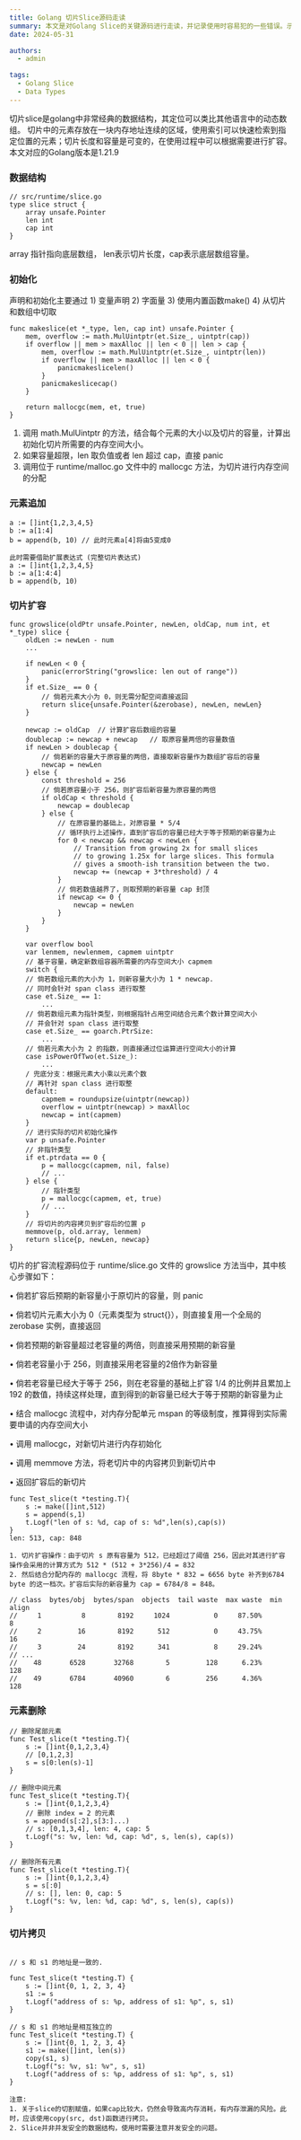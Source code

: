 ```yaml
---
title: Golang 切片Slice源码走读
summary: 本文是对Golang Slice的关键源码进行走读，并记录使用时容易犯的一些错误。示例可能来源于网络、各类书籍，对应的Golang版本是1.21.9，仅供个人学习使用。
date: 2024-05-31

authors:
  - admin

tags:
  - Golang Slice
  - Data Types
---
```



切片slice是golang中非常经典的数据结构，其定位可以类比其他语言中的动态数组。	切片中的元素存放在一块内存地址连续的区域，使用索引可以快速检索到指定位置的元素；切片长度和容量是可变的，在使用过程中可以根据需要进行扩容。
本文对应的Golang版本是1.21.9


### 数据结构
```golang
// src/runtime/slice.go
type slice struct {
    array unsafe.Pointer
    len int
    cap int
}
```
array 指针指向底层数组， len表示切片长度，cap表示底层数组容量。

### 初始化
声明和初始化主要通过 1) 变量声明 2) 字面量 3) 使用内置函数make() 4) 从切片和数组中切取
```golang
func makeslice(et *_type, len, cap int) unsafe.Pointer {
	mem, overflow := math.MulUintptr(et.Size_, uintptr(cap))
	if overflow || mem > maxAlloc || len < 0 || len > cap {
		mem, overflow := math.MulUintptr(et.Size_, uintptr(len))
		if overflow || mem > maxAlloc || len < 0 {
			panicmakeslicelen()
		}
		panicmakeslicecap()
	}

	return mallocgc(mem, et, true)
}
```
1. 调用 math.MulUintptr 的方法，结合每个元素的大小以及切片的容量，计算出初始化切片所需要的内存空间大小。
2. 如果容量超限，len 取负值或者 len 超过 cap，直接 panic
3. 调用位于 runtime/malloc.go 文件中的 mallocgc 方法，为切片进行内存空间的分配


### 元素追加
```
a := []int{1,2,3,4,5}
b := a[1:4]
b = append(b, 10) // 此时元素a[4]将由5变成0

此时需要借助扩展表达式 (完整切片表达式)
a := []int{1,2,3,4,5}
b := a[1:4:4]
b = append(b, 10)
```

### 切片扩容

```golang
func growslice(oldPtr unsafe.Pointer, newLen, oldCap, num int, et *_type) slice {
	oldLen := newLen - num
	...

	if newLen < 0 {
		panic(errorString("growslice: len out of range"))
	}
	if et.Size_ == 0 {
		// 倘若元素大小为 0，则无需分配空间直接返回
		return slice{unsafe.Pointer(&zerobase), newLen, newLen}
	}

	newcap := oldCap  // 计算扩容后数组的容量
	doublecap := newcap + newcap   // 取原容量两倍的容量数值
	if newLen > doublecap {
		// 倘若新的容量大于原容量的两倍，直接取新容量作为数组扩容后的容量
		newcap = newLen
	} else {
		const threshold = 256
		// 倘若原容量小于 256，则扩容后新容量为原容量的两倍
		if oldCap < threshold {
			newcap = doublecap
		} else {
			// 在原容量的基础上，对原容量 * 5/4 
            // 循环执行上述操作，直到扩容后的容量已经大于等于预期的新容量为止
			for 0 < newcap && newcap < newLen {
				// Transition from growing 2x for small slices
				// to growing 1.25x for large slices. This formula
				// gives a smooth-ish transition between the two.
				newcap += (newcap + 3*threshold) / 4
			}
			// 倘若数值越界了，则取预期的新容量 cap 封顶
			if newcap <= 0 {
				newcap = newLen
			}
		}
	}

	var overflow bool
	var lenmem, newlenmem, capmem uintptr
	// 基于容量，确定新数组容器所需要的内存空间大小 capmem
	switch {
	// 倘若数组元素的大小为 1，则新容量大小为 1 * newcap.
    // 同时会针对 span class 进行取整
	case et.Size_ == 1:
		...
	// 倘若数组元素为指针类型，则根据指针占用空间结合元素个数计算空间大小
    // 并会针对 span class 进行取整
	case et.Size_ == goarch.PtrSize:
		...
	// 倘若元素大小为 2 的指数，则直接通过位运算进行空间大小的计算  
	case isPowerOfTwo(et.Size_):
		...
	/ 兜底分支：根据元素大小乘以元素个数
    // 再针对 span class 进行取整  
	default:
		capmem = roundupsize(uintptr(newcap))
		overflow = uintptr(newcap) > maxAlloc
		newcap = int(capmem)
	}
	// 进行实际的切片初始化操作
    var p unsafe.Pointer
    // 非指针类型
    if et.ptrdata == 0 {
        p = mallocgc(capmem, nil, false)
        // ...
    } else {
        // 指针类型
        p = mallocgc(capmem, et, true)
        // ...
    }
    // 将切片的内容拷贝到扩容后的位置 p 
    memmove(p, old.array, lenmem)
	return slice{p, newLen, newcap}
}
```

切片的扩容流程源码位于 runtime/slice.go 文件的 growslice 方法当中，其中核心步骤如下：

• 倘若扩容后预期的新容量小于原切片的容量，则 panic

• 倘若切片元素大小为 0（元素类型为 struct{}），则直接复用一个全局的 zerobase 实例，直接返回

• 倘若预期的新容量超过老容量的两倍，则直接采用预期的新容量

• 倘若老容量小于 256，则直接采用老容量的2倍作为新容量

• 倘若老容量已经大于等于 256，则在老容量的基础上扩容 1/4 的比例并且累加上 192 的数值，持续这样处理，直到得到的新容量已经大于等于预期的新容量为止

• 结合 mallocgc 流程中，对内存分配单元 mspan 的等级制度，推算得到实际需要申请的内存空间大小

• 调用 mallocgc，对新切片进行内存初始化

• 调用 memmove 方法，将老切片中的内容拷贝到新切片中

• 返回扩容后的新切片

```golang
func Test_slice(t *testing.T){
    s := make([]int,512)  
    s = append(s,1)
    t.Logf("len of s: %d, cap of s: %d",len(s),cap(s))
}
len: 513, cap: 848

1. 切片扩容操作：由于切片 s 原有容量为 512，已经超过了阈值 256，因此对其进行扩容操作会采用的计算方式为 512 * (512 + 3*256)/4 = 832
2. 然后结合分配内存的 mallocgc 流程，将 8byte * 832 = 6656 byte 补齐到6784 byte 的这一档次。扩容后实际的新容量为 cap = 6784/8 = 848。

// class  bytes/obj  bytes/span  objects  tail waste  max waste  min align
//     1          8        8192     1024           0     87.50%          8
//     2         16        8192      512           0     43.75%         16
//     3         24        8192      341           8     29.24%          
// ...
//    48       6528       32768        5         128      6.23%        128
//    49       6784       40960        6         256      4.36%        128 
```



### 元素删除

```golang
// 删除尾部元素
func Test_slice(t *testing.T){
    s := []int{0,1,2,3,4}
    // [0,1,2,3]
    s = s[0:len(s)-1]
}

// 删除中间元素
func Test_slice(t *testing.T){
    s := []int{0,1,2,3,4}
    // 删除 index = 2 的元素
    s = append(s[:2],s[3:]...)
    // s: [0,1,3,4], len: 4, cap: 5
    t.Logf("s: %v, len: %d, cap: %d", s, len(s), cap(s))
}

// 删除所有元素
func Test_slice(t *testing.T){
    s := []int{0,1,2,3,4}
    s = s[:0]
    // s: [], len: 0, cap: 5
    t.Logf("s: %v, len: %d, cap: %d", s, len(s), cap(s))
}
```


### 切片拷贝

```golang

// s 和 s1 的地址是一致的.

func Test_slice(t *testing.T) {
    s := []int{0, 1, 2, 3, 4}
    s1 := s
    t.Logf("address of s: %p, address of s1: %p", s, s1)
}

// s 和 s1 的地址是相互独立的
func Test_slice(t *testing.T) {
    s := []int{0, 1, 2, 3, 4}
    s1 := make([]int, len(s))
    copy(s1, s)
    t.Logf("s: %v, s1: %v", s, s1)
    t.Logf("address of s: %p, address of s1: %p", s, s1)
}

注意: 
1. 关于slice的切割赋值，如果cap比较大，仍然会导致高内存消耗，有内存泄漏的风险。此时，应该使用copy(src, dst)函数进行拷贝。
2. Slice并非并发安全的数据结构，使用时需要注意并发安全的问题。
``` 
